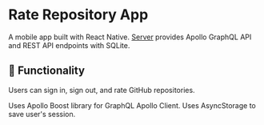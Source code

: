 # Rate Repository App

A mobile app built with React Native. [Server](https://github.com/fullstack-hy2020/rate-repository-api) 
provides Apollo GraphQL API and REST API endpoints with SQLite.

## 🔧 Functionality

Users can sign in, sign out, and rate GitHub repositories.

Uses Apollo Boost library for GraphQL Apollo Client. Uses AsyncStorage to save user's session.
